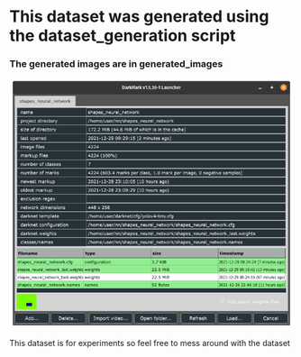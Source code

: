 # This dataset was generated using the dataset_generation script 
### The generated images are in generated_images
![DarkMark.png](DarkMark.png)

This dataset is for experiments so feel free to mess around with the dataset